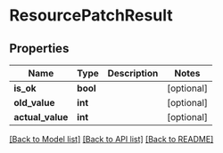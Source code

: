 # ResourcePatchResult

## Properties
Name | Type | Description | Notes
------------ | ------------- | ------------- | -------------
**is_ok** | **bool** |  | [optional] 
**old_value** | **int** |  | [optional] 
**actual_value** | **int** |  | [optional] 

[[Back to Model list]](../README.md#documentation-for-models) [[Back to API list]](../README.md#documentation-for-api-endpoints) [[Back to README]](../README.md)


